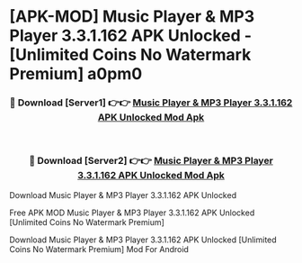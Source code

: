 # [APK-MOD] Music Player & MP3 Player 3.3.1.162 APK Unlocked - [Unlimited Coins No Watermark Premium] a0pm0



<div align="center">
<h3>🔴 Download [Server1] 👉👉 <a href="https://momento.my/?title=Music_Player_&_MP3_Player_3.3.1.162_APK_Unlocked">Music Player & MP3 Player 3.3.1.162 APK Unlocked Mod Apk</a></h3><br>

<h3>🔴 Download [Server2] 👉👉 <a href="https://momento.my/?title=Music_Player_&_MP3_Player_3.3.1.162_APK_Unlocked">Music Player & MP3 Player 3.3.1.162 APK Unlocked Mod Apk</a></h3>
</div>



Download Music Player & MP3 Player 3.3.1.162 APK Unlocked 

Free APK MOD Music Player & MP3 Player 3.3.1.162 APK Unlocked [Unlimited Coins No Watermark Premium]

Download Music Player & MP3 Player 3.3.1.162 APK Unlocked [Unlimited Coins No Watermark Premium] Mod For Android
